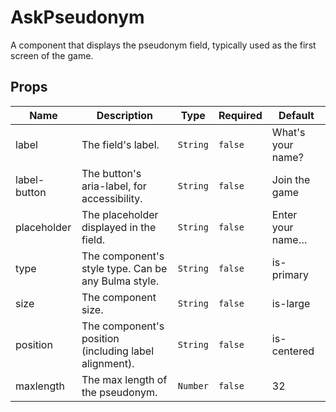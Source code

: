 # AskPseudonym

A component that displays the pseudonym field, typically used as the first screen of the game.

## Props

<!-- @vuese:AskPseudonym:props:start -->
|Name|Description|Type|Required|Default|
|---|---|---|---|---|
|label|The field's label.|`String`|`false`|What's your name?|
|label-button|The button's aria-label, for accessibility.|`String`|`false`|Join the game|
|placeholder|The placeholder displayed in the field.|`String`|`false`|Enter your name…|
|type|The component's style type. Can be any Bulma style.|`String`|`false`|is-primary|
|size|The component size.|`String`|`false`|is-large|
|position|The component's position (including label alignment).|`String`|`false`|is-centered|
|maxlength|The max length of the pseudonym.|`Number`|`false`|32|

<!-- @vuese:AskPseudonym:props:end -->


